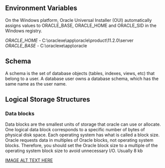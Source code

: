 ## Environment Variables
On the Windows platform, Oracle Universal Installer (OUI) automatically assigns values to ORACLE_BASE, ORACLE_HOME and ORACLE_SID in the Windows registry.

*ORACLE_HOME* - C:\oraclexe\app\oracle\product\11.2.0\server
*ORACLE_BASE* - C:\oraclexe\app\oracle

## Schema
A schema is the set of database objects (tables, indexes, views, etc) that belong to a user. A database user owns a database schema, which has the same name as the user name.

## Logical Storage Structures

### Data blocks
Data blocks are the smallest units of storage that oracle can
use or allocate. One logical data block corresponds to a
specific number of bytes of physical disk space. Each
operating system has what is called a block size. Oracle
requests data in multiples of Oracle blocks, not operating
system blocks. Therefore, you should set the Oracle block size to a multiple of the operating system block size to avoid unnecessary I/O. Usually 8 kb



[IMAGE ALT TEXT HERE](../images/blocksize.png)